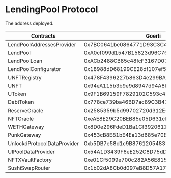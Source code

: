 # LendingPool Protocol

The address deployed.

| Contracts                   | Goerli                                     |
| --------------------------- | ------------------------------------------ |
| LendPoolAddressesProvider   | 0x7BC0641be0864771D93C3C4e13d17BdF4084C022 |
| LendPool                    | 0xA0cf099d1547B15823d96C7663A1EA0b5C25231e |
| LendPoolLoan                | 0xACb2488CB85c48fcF3167D03dDA4ECC53Fe3c635 |
| LendPoolConfigurator        | 0x18988dD68199CE28df107ef594BDB554B90a01ED |
| UNFTRegistry                | 0x478F4396227b863D4e299BA94aB9A01Db825ab2f |
| UNFT                        | 0x94eA115b3b9e9d8947d94A8be8a8BA46e4C59185 |
| UToken                      | 0x9F1B69159F7829102C593c4EabD075eF62998d2c |
| DebtToken                   | 0x778ce739ba46BD7ac89C3B43d3f174a2e711bbC2 |
| ReserveOracle               | 0x2585359b5d99702720d312E636457fd9F716b2Be |
| NFTOracle                   | 0xeAE8E29C20BEB85e05D631cEA003c5f32ed6Eedf |
| WETHGateway                 | 0x8D0e296FdeD1Ba1Cf392061170b99e28667C23B2 |
| PunkGateway                 | 0x453cB8E81bE4Ea13d685e70B02B073c3E58Cd256 |
| UnlockdProtocolDataProvider | 0xb5DB7e58d1c9B8761205483bfb7Fa8114f601e10 |
| UIPoolDataProvider          | 0x54A1D3439F6eE252C8D75dDA0a622158E5C15238 |
| NFTXVaultFactory            | 0xe01Cf5099e700c282A56E815ABd0C4948298Afae |
| SushiSwapRouter             | 0x1b02dA8Cb0d097eB8D57A175b88c7D8b47997506 |
